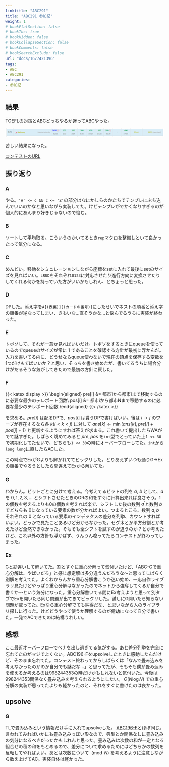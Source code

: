 ```yaml
---
linktitle: "ABC291"
title: "ABC291 参加記"
weight: 1
# bookFlatSection: false
# bookToc: true
# bookHidden: false
# bookCollapseSection: false
# bookComments: false
# bookSearchExclude: false
url: "docs/1677421396"
tags:
- ABC
- ABC291
categories:
- 参加記
---
```


## 結果

TOEFLの対策とABCどっちやるか迷ってABCやった。

![結果](result.png)

苦しい結果になった。

[コンテストのURL](https://atcoder.jp/contests/abc291)

## 振り返り

### A

やる。`'A' <= c && c <= 'Z'`の部分はなにかしらのかたちでテンプレにぶち込んでいいのかなと思いながら実装してた。けどテンプレがでかくなりすぎるのが個人的にあんまり好きじゃないので悩む。
### B

ソートして平均取る。こういうのかいてるとき`rep`マクロを整備しといて良かったって気分になる。
### C

めんどい。移動をシミュレーションしながら座標をsetに入れて最後にsetのサイズを見ればいい。`LRUD`をそれぞれ`0123`に対応させたり進行方向に変換させたりしてくれる何かを持っていた方がいいかもしれん、とちょっと思った。
### D

DPした。添え字を`A[(表裏)][(カードの番号)]`にしたせいでネストの順番と添え字の順番が逆なってしまい、きもいな...直そうかな...と悩んでるうちに実装が終わった。
### E

トポソして、それが一意か見ればいいだけ。トポソをするときにqueueを使っているのでqueueのサイズが常に $1$ であることを確認する方針が最初に浮かんだ。入力を書いてる内に、どうせならqueue使わないで現在の頂点を保存する変数を1つだけもてばいいか？と思い、そっちを書き始めたが、書いてるうちに場合分けがだるそうな気がしてきたので最初の方針に戻した。

### F
{{< katex display >}}
\begin{aligned}
    pre[i] &= 都市1から都市iまで移動するのに必要な最少のテレポート回数\\
    pos[i] &= 都市iから都市Nまで移動するのに必要な最少のテレポート回数
\end{aligned}
{{< /katex >}}

を求める。$pre[i]$ は配るDPで、$pos[i]$ は貰うDPで書けばいい。後は $i \rightarrow j$ のワープが存在するなら各 $k (i< k < j)$ に対して  $ans[k] \leftarrow \min(ans[k], pre[i] + pos[j] + 1)$ と更新するようにすれば答えが求まる。これ書いて提出したらWAがでて謎すぎた。しばらく眺めてみると $pre, pos$ を`int`型でとっていた上`1 << 30`で初期化してたせいで、どちらも`1 << 30`の時にオーバーフローしてた。`int`から`long long`に直したらACした。

この時点でExがGよりも解かれててビックリした。とりあえずいつも通りG→Exの順番でやろうとしたら間違えてExから解いてた。

### G
わからん。ビットごとに分けて考える。今考えてるビットの列を $a$, $b$ として、$a$ を $0, 1, 2, 3, ...$ とシフトさせたときのORの和をすぐに計算出来れば良さそう。$1$ の個数を考えるよりも$0$の個数を考えれば楽で、シフトした後の数列 $a^{\prime}$と数列 $b$ でどちらも $0$になっている要素の数が分かればよい。つまるところ、数列 $a, b$ それぞれの $0$ となっている要素のインデックスの差分を列挙、カウントすればいよい。どっかで見たことあるけど分からなかった。セグ木とか平方分割とか考えたけど全然できなかった。そもそも全シフトを試すのが違うのか？とか考えたけど、これ以外の方針も浮かばず、うんうん唸ってたらコンテストが終わってしまった。

### Ex
Gと勘違いして解いてた。割とすぐに重心分解って気付いたけど、「ABC-Gで重心分解は、やばいだろ」と感じ想定解は多分違うんだろうな～と思ってしばらく別解を考えてた。よくわからんから重心分解書こうか迷い始め、一応自作ライブラリ見たけどやっぱり重心分解はなかったのでネットから強奪してくるか自分で書くか～という気分になった。重心分解書いてる間にEx考えようと思って別タブでExを開いたら同じ問題が出てきてビックリした。試しにG開いたら知らない問題が載ってた。Exなら重心分解でても納得だな、と思いながら人のライブラリ探しに行った。けどどうやって使うか理解するのが億劫になって自分で書いた。一発でACできたのは結構うれしい。

## 感想
ここ最近オーバーフローでペナを出し過ぎてる気がする。あと差分列挙を完全に忘れてたのがマジでよくない。ABC196-Fをupsolveしたときに感動したんだけど、そのまま忘れてた。コンテスト終わってからしばらくは「なんで畳み込みを考えなかったのかのか自分でも謎だな...」と思ってたが、そもそも僕が畳み込みを使えるか考えるのは$998244353$の時だけかもしれないと気付いた。今後は$998244353$関係なく畳み込みを考えられるようにしたい。
$O(N\log N)$ での重心分解の実装が思ってたよりも軽かったのと、それをすぐに書けたのは良かった。

## upsolve

### G

TLで畳み込みという情報だけ手に入れてupsolveした。
[ABC196-F](https://atcoder.jp/contests/abc196/tasks/abc196_f)とほぼ同じ。言われてみればいかにも畳み込みっぽい形なので、典型とか関係なしに畳み込みの気分になるべきだったかもしれんと思った。畳み込みは次数の和が一定となる組合せの積の和をもとめるので、差分について求めるためにはどちらかの数列を反転してやればよい。あとは次数について $\pmod N$ を考えるように注意しながら数え上げてAC。実装自体は軽かった。